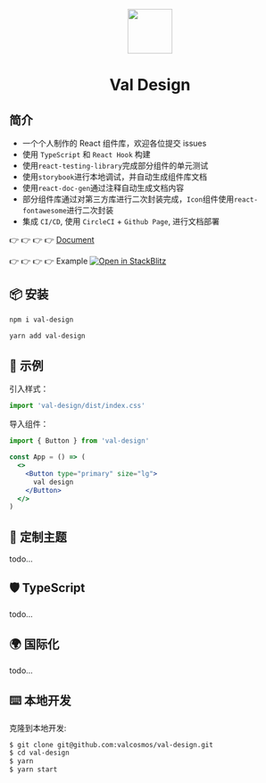 <p align="center">
  <a href="javascript:;">
    <img width="80px" src="https://valzt.cn/media/avatar_me.png">
  </a>
</p>

<h1 align="center">Val Design</h1>

## 简介

- 一个个人制作的 React 组件库，欢迎各位提交 issues
- 使用 `TypeScript` 和 `React Hook` 构建
- 使用`react-testing-library`完成部分组件的单元测试
- 使用`storybook`进行本地调试，并自动生成组件库文档
- 使用`react-doc-gen`通过注释自动生成文档内容
- 部分组件库通过对第三方库进行二次封装完成，`Icon`组件使用`react-fontawesome`进行二次封装
- 集成 `CI/CD`, 使用 `CircleCI` + `Github Page`, 进行文档部署

👉 👉 👉 👉 [Document](https://valcosmos.github.io/val-design/?path=/docs/val-design-introduction--page)

👉 👉 👉 👉 Example [![Open in StackBlitz](https://developer.stackblitz.com/img/open_in_stackblitz.svg)](https://stackblitz.com/edit/vitejs-vite-jvn7fm)

## 📦 安装

```bash
npm i val-design
```

```bash
yarn add val-design
```

## 🔨 示例

引入样式：

```jsx
import 'val-design/dist/index.css'
```

导入组件：

```jsx
import { Button } from 'val-design'

const App = () => (
  <>
    <Button type="primary" size="lg">
      val design
    </Button>
  </>
)
```

## 🌈 定制主题

todo...

## 🛡 TypeScript

todo...

## 🌍 国际化

todo...

## ⌨️ 本地开发

克隆到本地开发:

```bash
$ git clone git@github.com:valcosmos/val-design.git
$ cd val-design
$ yarn
$ yarn start
```

